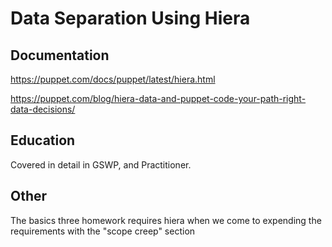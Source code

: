 # Data Separation Using Hiera

## Documentation

https://puppet.com/docs/puppet/latest/hiera.html

https://puppet.com/blog/hiera-data-and-puppet-code-your-path-right-data-decisions/

## Education

Covered in detail in GSWP, and Practitioner.

## Other

The basics three homework requires hiera when we come to expending the requirements with the "scope creep" section
